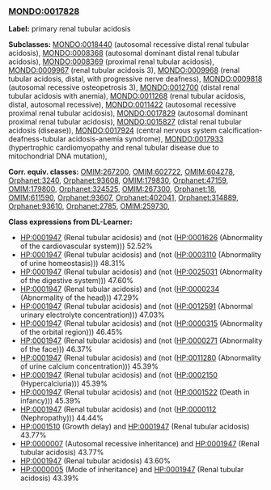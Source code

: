 
### [MONDO:0017828](http://purl.obolibrary.org/obo/MONDO_0017828)
**Label:** primary renal tubular acidosis

**Subclasses:** [MONDO:0018440](http://purl.obolibrary.org/obo/MONDO_0018440) (autosomal recessive distal renal tubular acidosis), [MONDO:0008368](http://purl.obolibrary.org/obo/MONDO_0008368) (autosomal dominant distal renal tubular acidosis), [MONDO:0008369](http://purl.obolibrary.org/obo/MONDO_0008369) (proximal renal tubular acidosis), [MONDO:0009967](http://purl.obolibrary.org/obo/MONDO_0009967) (renal tubular acidosis 3), [MONDO:0009968](http://purl.obolibrary.org/obo/MONDO_0009968) (renal tubular acidosis, distal, with progressive nerve deafness), [MONDO:0009818](http://purl.obolibrary.org/obo/MONDO_0009818) (autosomal recessive osteopetrosis 3), [MONDO:0012700](http://purl.obolibrary.org/obo/MONDO_0012700) (distal renal tubular acidosis with anemia), [MONDO:0011268](http://purl.obolibrary.org/obo/MONDO_0011268) (renal tubular acidosis, distal, autosomal recessive), [MONDO:0011422](http://purl.obolibrary.org/obo/MONDO_0011422) (autosomal recessive proximal renal tubular acidosis), [MONDO:0017829](http://purl.obolibrary.org/obo/MONDO_0017829) (autosomal dominant proximal renal tubular acidosis), [MONDO:0015827](http://purl.obolibrary.org/obo/MONDO_0015827) (distal renal tubular acidosis (disease)), [MONDO:0017924](http://purl.obolibrary.org/obo/MONDO_0017924) (central nervous system calcification-deafness-tubular acidosis-anemia syndrome), [MONDO:0017933](http://purl.obolibrary.org/obo/MONDO_0017933) (hypertrophic cardiomyopathy and renal tubular disease due to mitochondrial DNA mutation), 

**Corr. equiv. classes:** [OMIM:267200](http://purl.obolibrary.org/obo/OMIM_267200), [OMIM:602722](http://purl.obolibrary.org/obo/OMIM_602722), [OMIM:604278](http://purl.obolibrary.org/obo/OMIM_604278), [Orphanet:3240](http://www.orpha.net/ORDO/Orphanet_3240), [Orphanet:93608](http://www.orpha.net/ORDO/Orphanet_93608), [OMIM:179830](http://purl.obolibrary.org/obo/OMIM_179830), [Orphanet:47159](http://www.orpha.net/ORDO/Orphanet_47159), [OMIM:179800](http://purl.obolibrary.org/obo/OMIM_179800), [Orphanet:324525](http://www.orpha.net/ORDO/Orphanet_324525), [OMIM:267300](http://purl.obolibrary.org/obo/OMIM_267300), [Orphanet:18](http://www.orpha.net/ORDO/Orphanet_18), [OMIM:611590](http://purl.obolibrary.org/obo/OMIM_611590), [Orphanet:93607](http://www.orpha.net/ORDO/Orphanet_93607), [Orphanet:402041](http://www.orpha.net/ORDO/Orphanet_402041), [Orphanet:314889](http://www.orpha.net/ORDO/Orphanet_314889), [Orphanet:93610](http://www.orpha.net/ORDO/Orphanet_93610), [Orphanet:2785](http://www.orpha.net/ORDO/Orphanet_2785), [OMIM:259730](http://purl.obolibrary.org/obo/OMIM_259730), 

**Class expressions from DL-Learner:**

- [HP:0001947](http://purl.obolibrary.org/obo/HP_0001947) (Renal tubular acidosis) and (not ([HP:0001626](http://purl.obolibrary.org/obo/HP_0001626) (Abnormality of the cardiovascular system))) 52.52%
- [HP:0001947](http://purl.obolibrary.org/obo/HP_0001947) (Renal tubular acidosis) and (not ([HP:0003110](http://purl.obolibrary.org/obo/HP_0003110) (Abnormality of urine homeostasis))) 48.31%
- [HP:0001947](http://purl.obolibrary.org/obo/HP_0001947) (Renal tubular acidosis) and (not ([HP:0025031](http://purl.obolibrary.org/obo/HP_0025031) (Abnormality of the digestive system))) 47.60%
- [HP:0001947](http://purl.obolibrary.org/obo/HP_0001947) (Renal tubular acidosis) and (not ([HP:0000234](http://purl.obolibrary.org/obo/HP_0000234) (Abnormality of the head))) 47.29%
- [HP:0001947](http://purl.obolibrary.org/obo/HP_0001947) (Renal tubular acidosis) and (not ([HP:0012591](http://purl.obolibrary.org/obo/HP_0012591) (Abnormal urinary electrolyte concentration))) 47.03%
- [HP:0001947](http://purl.obolibrary.org/obo/HP_0001947) (Renal tubular acidosis) and (not ([HP:0000315](http://purl.obolibrary.org/obo/HP_0000315) (Abnormality of the orbital region))) 46.45%
- [HP:0001947](http://purl.obolibrary.org/obo/HP_0001947) (Renal tubular acidosis) and (not ([HP:0000271](http://purl.obolibrary.org/obo/HP_0000271) (Abnormality of the face))) 46.37%
- [HP:0001947](http://purl.obolibrary.org/obo/HP_0001947) (Renal tubular acidosis) and (not ([HP:0011280](http://purl.obolibrary.org/obo/HP_0011280) (Abnormality of urine calcium concentration))) 45.39%
- [HP:0001947](http://purl.obolibrary.org/obo/HP_0001947) (Renal tubular acidosis) and (not ([HP:0002150](http://purl.obolibrary.org/obo/HP_0002150) (Hypercalciuria))) 45.39%
- [HP:0001947](http://purl.obolibrary.org/obo/HP_0001947) (Renal tubular acidosis) and (not ([HP:0001522](http://purl.obolibrary.org/obo/HP_0001522) (Death in infancy))) 45.39%
- [HP:0001947](http://purl.obolibrary.org/obo/HP_0001947) (Renal tubular acidosis) and (not ([HP:0000112](http://purl.obolibrary.org/obo/HP_0000112) (Nephropathy))) 44.44%
- [HP:0001510](http://purl.obolibrary.org/obo/HP_0001510) (Growth delay) and [HP:0001947](http://purl.obolibrary.org/obo/HP_0001947) (Renal tubular acidosis) 43.77%
- [HP:0000007](http://purl.obolibrary.org/obo/HP_0000007) (Autosomal recessive inheritance) and [HP:0001947](http://purl.obolibrary.org/obo/HP_0001947) (Renal tubular acidosis) 43.77%
- [HP:0001947](http://purl.obolibrary.org/obo/HP_0001947) (Renal tubular acidosis) 43.60%
- [HP:0000005](http://purl.obolibrary.org/obo/HP_0000005) (Mode of inheritance) and [HP:0001947](http://purl.obolibrary.org/obo/HP_0001947) (Renal tubular acidosis) 43.39%



